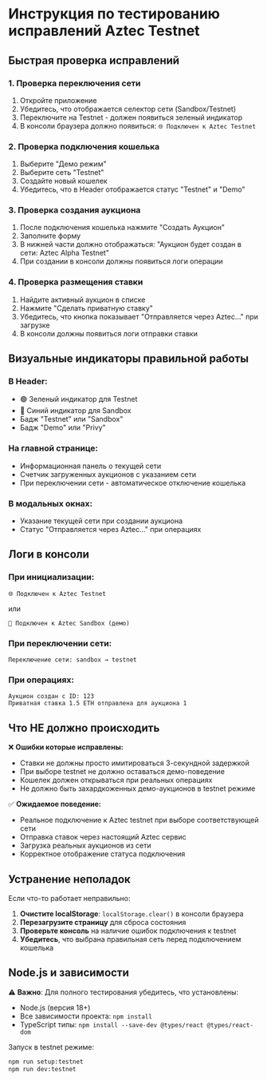 # Инструкция по тестированию исправлений Aztec Testnet

## Быстрая проверка исправлений

### 1. Проверка переключения сети
1. Откройте приложение
2. Убедитесь, что отображается селектор сети (Sandbox/Testnet)
3. Переключите на Testnet - должен появиться зеленый индикатор
4. В консоли браузера должно появиться: `🌐 Подключен к Aztec Testnet`

### 2. Проверка подключения кошелька
1. Выберите "Демо режим" 
2. Выберите сеть "Testnet"
3. Создайте новый кошелек
4. Убедитесь, что в Header отображается статус "Testnet" и "Demo"

### 3. Проверка создания аукциона
1. После подключения кошелька нажмите "Создать Аукцион"
2. Заполните форму
3. В нижней части должно отображаться: "Аукцион будет создан в сети: Aztec Alpha Testnet"
4. При создании в консоли должны появиться логи операции

### 4. Проверка размещения ставки
1. Найдите активный аукцион в списке
2. Нажмите "Сделать приватную ставку"
3. Убедитесь, что кнопка показывает "Отправляется через Aztec..." при загрузке
4. В консоли должны появиться логи отправки ставки

## Визуальные индикаторы правильной работы

### В Header:
- 🟢 Зеленый индикатор для Testnet
- 🔵 Синий индикатор для Sandbox
- Бадж "Testnet" или "Sandbox"
- Бадж "Demo" или "Privy"

### На главной странице:
- Информационная панель о текущей сети
- Счетчик загруженных аукционов с указанием сети
- При переключении сети - автоматическое отключение кошелька

### В модальных окнах:
- Указание текущей сети при создании аукциона
- Статус "Отправляется через Aztec..." при операциях

## Логи в консоли

### При инициализации:
```
🌐 Подключен к Aztec Testnet
```
или
```
🔧 Подключен к Aztec Sandbox (демо)
```

### При переключении сети:
```
Переключение сети: sandbox → testnet
```

### При операциях:
```
Аукцион создан с ID: 123
Приватная ставка 1.5 ETH отправлена для аукциона 1
```

## Что НЕ должно происходить

❌ **Ошибки которые исправлены:**
- Ставки не должны просто имитироваться 3-секундной задержкой
- При выборе testnet не должно оставаться демо-поведение
- Кошелек должен открываться при реальных операциях
- Не должно быть захардкоженных демо-аукционов в testnet режиме

✅ **Ожидаемое поведение:**
- Реальное подключение к Aztec testnet при выборе соответствующей сети
- Отправка ставок через настоящий Aztec сервис
- Загрузка реальных аукционов из сети
- Корректное отображение статуса подключения

## Устранение неполадок

Если что-то работает неправильно:

1. **Очистите localStorage**: `localStorage.clear()` в консоли браузера
2. **Перезагрузите страницу** для сброса состояния
3. **Проверьте консоль** на наличие ошибок подключения к testnet
4. **Убедитесь**, что выбрана правильная сеть перед подключением кошелька

## Node.js и зависимости

⚠️ **Важно**: Для полного тестирования убедитесь, что установлены:
- Node.js (версия 18+)
- Все зависимости проекта: `npm install`
- TypeScript типы: `npm install --save-dev @types/react @types/react-dom`

Запуск в testnet режиме:
```bash
npm run setup:testnet
npm run dev:testnet
``` 